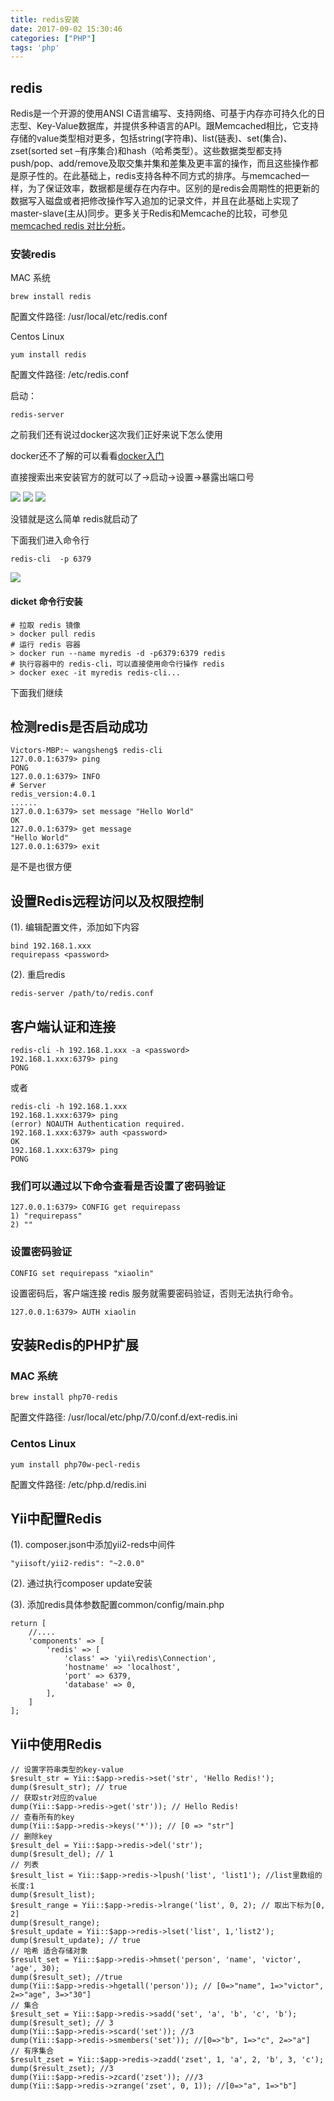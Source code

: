 ```yaml
---
title: redis安装
date: 2017-09-02 15:30:46
categories: ["PHP"]
tags: 'php'
---
```


## redis

Redis是一个开源的使用ANSI C语言编写、支持网络、可基于内存亦可持久化的日志型、Key-Value数据库，并提供多种语言的API。跟Memcached相比，它支持存储的value类型相对更多，包括string(字符串)、list(链表)、set(集合)、zset(sorted set –有序集合)和hash（哈希类型）。这些数据类型都支持push/pop、add/remove及取交集并集和差集及更丰富的操作，而且这些操作都是原子性的。在此基础上，redis支持各种不同方式的排序。与memcached一样，为了保证效率，数据都是缓存在内存中。区别的是redis会周期性的把更新的数据写入磁盘或者把修改操作写入追加的记录文件，并且在此基础上实现了master-slave(主从)同步。更多关于Redis和Memcache的比较，可参见[memcached redis 对比分析](http://www.jianshu.com/p/e94fa7340923)。

### 安装redis

MAC 系统

~~~
brew install redis
~~~

配置文件路径: /usr/local/etc/redis.conf

Centos Linux

~~~
yum install redis
~~~

配置文件路径: /etc/redis.conf

启动：

~~~
redis-server
~~~

之前我们还有说过docker这次我们正好来说下怎么使用

docker还不了解的可以看看[docker入门](https://missxiaolin.github.io/2017/08/26/dock/Docker%20%E5%88%9D%E7%BA%A7%E5%85%A5%E9%97%A8/)

直接搜索出来安装官方的就可以了->启动->设置->暴露出端口号

<img src="http://oni42o7kl.bkt.clouddn.com/docker-redis.png">
<img src="http://oni42o7kl.bkt.clouddn.com/redis-start-up.png">
<img src="http://oni42o7kl.bkt.clouddn.com/redis-set-up.png">

没错就是这么简单 redis就启动了

下面我们进入命令行

~~~
redis-cli  -p 6379
~~~

<img src="http://oni42o7kl.bkt.clouddn.com/redis-mlh.png">

#### dicket 命令行安装

~~~
# 拉取 redis 镜像
> docker pull redis
# 运行 redis 容器
> docker run --name myredis -d -p6379:6379 redis
# 执行容器中的 redis-cli，可以直接使用命令行操作 redis
> docker exec -it myredis redis-cli...
~~~

下面我们继续

## 检测redis是否启动成功

~~~
Victors-MBP:~ wangsheng$ redis-cli
127.0.0.1:6379> ping
PONG
127.0.0.1:6379> INFO
# Server
redis_version:4.0.1
......
127.0.0.1:6379> set message "Hello World"
OK
127.0.0.1:6379> get message
"Hello World"
127.0.0.1:6379> exit
~~~

是不是也很方便

## 设置Redis远程访问以及权限控制

(1). 编辑配置文件，添加如下内容

~~~
bind 192.168.1.xxx
requirepass <password>
~~~

(2). 重启redis

~~~
redis-server /path/to/redis.conf
~~~

## 客户端认证和连接

~~~
redis-cli -h 192.168.1.xxx -a <password>
192.168.1.xxx:6379> ping
PONG
~~~

或者

~~~
redis-cli -h 192.168.1.xxx
192.168.1.xxx:6379> ping
(error) NOAUTH Authentication required.
192.168.1.xxx:6379> auth <password>
OK
192.168.1.xxx:6379> ping
PONG
~~~

### 我们可以通过以下命令查看是否设置了密码验证

~~~
127.0.0.1:6379> CONFIG get requirepass
1) "requirepass"
2) ""
~~~

### 设置密码验证

~~~
CONFIG set requirepass "xiaolin"
~~~

设置密码后，客户端连接 redis 服务就需要密码验证，否则无法执行命令。

~~~
127.0.0.1:6379> AUTH xiaolin
~~~

## 安装Redis的PHP扩展

### MAC 系统

~~~
brew install php70-redis
~~~

配置文件路径: /usr/local/etc/php/7.0/conf.d/ext-redis.ini

### Centos Linux

~~~
yum install php70w-pecl-redis
~~~

配置文件路径: /etc/php.d/redis.ini

## Yii中配置Redis

(1). composer.json中添加yii2-reds中间件

~~~
"yiisoft/yii2-redis": "~2.0.0"
~~~

(2). 通过执行composer update安装

(3). 添加redis具体参数配置common/config/main.php

~~~
return [
    //....
    'components' => [
        'redis' => [
            'class' => 'yii\redis\Connection',
            'hostname' => 'localhost',
            'port' => 6379,
            'database' => 0,
        ],
    ]
];
~~~

## Yii中使用Redis

~~~
// 设置字符串类型的key-value
$result_str = Yii::$app->redis->set('str', 'Hello Redis!');
dump($result_str); // true
// 获取str对应的value
dump(Yii::$app->redis->get('str')); // Hello Redis!
// 查看所有的key
dump(Yii::$app->redis->keys('*')); // [0 => "str"]
// 删除key
$result_del = Yii::$app->redis->del('str');
dump($result_del); // 1
// 列表
$result_list = Yii::$app->redis->lpush('list', 'list1'); //list里数组的长度:1
dump($result_list);
$result_range = Yii::$app->redis->lrange('list', 0, 2); // 取出下标为[0, 2]
dump($result_range);
$result_update = Yii::$app->redis->lset('list', 1,'list2');
dump($result_update); // true
// 哈希 适合存储对象
$result_set = Yii::$app->redis->hmset('person', 'name', 'victor', 'age', 30);
dump($result_set); //true
dump(Yii::$app->redis->hgetall('person')); // [0=>"name", 1=>"victor", 2=>"age", 3=>"30"]
// 集合
$result_set = Yii::$app->redis->sadd('set', 'a', 'b', 'c', 'b');
dump($result_set); // 3
dump(Yii::$app->redis->scard('set')); //3
dump(Yii::$app->redis->smembers('set')); //[0=>"b", 1=>"c", 2=>"a"]
// 有序集合
$result_zset = Yii::$app->redis->zadd('zset', 1, 'a', 2, 'b', 3, 'c');
dump($result_zset); //3
dump(Yii::$app->redis->zcard('zset')); ///3
dump(Yii::$app->redis->zrange('zset', 0, 1)); //[0=>"a", 1=>"b"]
~~~


